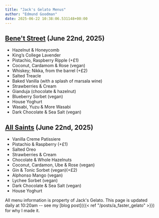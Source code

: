 ```yaml
---
title: "Jack's Gelato Menus"
author: "Edmund Goodman"
date: 2025-06-22 10:38:06.531148+00:00
---
```


## [Bene't Street](https://www.jacksgelato.com/bene-t-street-menu) (June 22nd, 2025)

- Hazelnut & Honeycomb
- King’s College Lavender
- Pistachio, Raspberry Ripple (+£1)
- Coconut, Cardamom & Rose (vegan)
- Whiskey; Nikka, from the barrel (+£2)
- Salted Treacle
- Baked Vanilla (with a splash of marsala wine)
- Strawberries & Cream
- Gianduja (chocolate & hazelnut)
- Blueberry Sorbet (vegan)
- House Yoghurt
- Wasabi, Yuzu & More Wasabi
- Dark Chocolate & Sea Salt (vegan)


## [All Saints](https://www.jacksgelato.com/all-saints-menu) (June 22nd, 2025)

- Vanilla Creme Patissiere
- Pistachio & Raspberry (+£1)
- Salted Oreo
- Strawberries & Cream
- Chocolate & Whole Hazelnuts
- Coconut, Cardamon, Ube & Rose (vegan)
- Gin & Tonic Sorbet (vegan)(+£2)
- Alphonso Mango (vegan)
- Lychee Sorbet (vegan)
- Dark Chocolate & Sea Salt (vegan)
- House Yoghurt

All menu information is property of Jack's Gelato. This page is
updated daily at 10:20am -- see my
[blog post]({{< ref "/posts/a_faster_gelato" >}}) for why I made it.
